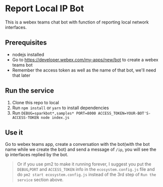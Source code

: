 # Report Local IP Bot
This is a webex teams chat bot with function of reporting local network interfaces.

## Prerequisites
- nodejs installed 
- Go to https://developer.webex.com/my-apps/new/bot to create a webex teams bot
- Remember the access token as well as the name of that bot, we'll need that later

## Run the service
1. Clone this repo to local
2. Run `npm install` or `yarn` to install dependencies
3. Run `DEBUG=sparkbot*,samples* PORT=8000 ACCESS_TOKEN=YOUR-BOT'S-ACCESS-TOKEN node index.js`

## Use it
 Go to webex teams app, create a conversation with the bot(with the bot name while we create the bot) and send a message of `/ip`, you will see the ip interfaces replied by the bot.


> Or if you use pm2 to make it running forever, I suggest you put the `DEBUG`,`PORT` and `ACCESS_TOKEN` info in the `ecosystem.config.js` file and do `pm2 start ecosystem.config.js` instead of the 3rd step of `Run the service` section above.
